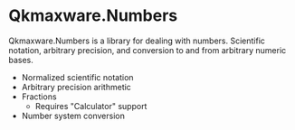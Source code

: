 # Qkmaxware.Numbers

Qkmaxware.Numbers is a library for dealing with numbers. Scientific notation, arbitrary precision, and conversion to and from arbitrary numeric bases. 

- Normalized scientific notation 
- Arbitrary precision arithmetic
- Fractions
  - Requires "Calculator" support
- Number system conversion